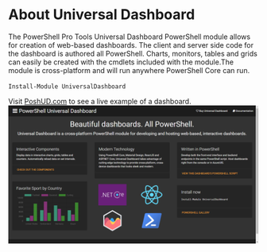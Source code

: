 # About Universal Dashboard

The PowerShell Pro Tools Universal Dashboard PowerShell module allows for creation of web-based dashboards. The client and server side code for the dashboard is authored all PowerShell. Charts, monitors, tables and grids can easily be created with the cmdlets included with the module.The module is cross-platform and will run anywhere PowerShell Core can run.

`Install-Module UniversalDashboard`

Visit [PoshUD.com](http://www.poshud.com) to see a live example of a dashboard. ![](/assets/podhud.png)

